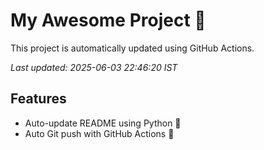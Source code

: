 # My Awesome Project 🚀

This project is automatically updated using GitHub Actions.

_Last updated: 2025-06-03 22:46:20 IST_

## Features
- Auto-update README using Python 🐍
- Auto Git push with GitHub Actions 🤖
